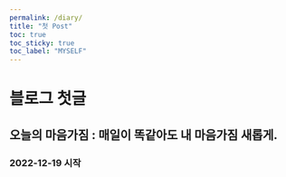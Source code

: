 ```yaml
---
permalink: /diary/
title: "첫 Post"
toc: true
toc_sticky: true
toc_label: "MYSELF"
---
```

# 블로그 첫글


## 오늘의 마음가짐 : 매일이 똑같아도 내 마음가짐 새롭게.

### 2022-12-19 시작